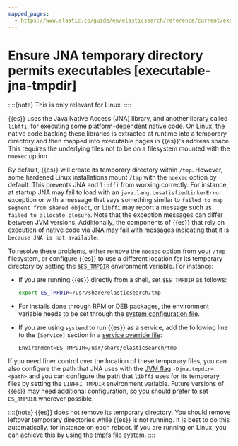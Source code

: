 ```yaml
---
mapped_pages:
  - https://www.elastic.co/guide/en/elasticsearch/reference/current/executable-jna-tmpdir.html
---
```


# Ensure JNA temporary directory permits executables [executable-jna-tmpdir]

::::{note} 
This is only relevant for Linux.
::::


{{es}} uses the Java Native Access (JNA) library, and another library called `libffi`, for executing some platform-dependent native code. On Linux, the native code backing these libraries is extracted at runtime into a temporary directory and then mapped into executable pages in {{es}}'s address space. This requires the underlying files not to be on a filesystem mounted with the `noexec` option.

By default, {{es}} will create its temporary directory within `/tmp`. However, some hardened Linux installations mount `/tmp` with the `noexec` option by default. This prevents JNA and `libffi` from working correctly. For instance, at startup JNA may fail to load with an `java.lang.UnsatisfiedLinkerError` exception or with a message that says something similar to `failed to map segment from shared object`, or `libffi` may report a message such as `failed to allocate closure`. Note that the exception messages can differ between JVM versions. Additionally, the components of {{es}} that rely on execution of native code via JNA may fail with messages indicating that it is `because JNA is not available`.

To resolve these problems, either remove the `noexec` option from your `/tmp` filesystem, or configure {{es}} to use a different location for its temporary directory by setting the [`$ES_TMPDIR`](important-settings-configuration.md#es-tmpdir) environment variable. For instance:

* If you are running {{es}} directly from a shell, set `$ES_TMPDIR` as follows:

    ```sh
    export ES_TMPDIR=/usr/share/elasticsearch/tmp
    ```

* For installs done through RPM or DEB packages, the environment variable needs to be set through the [system configuration file](setting-system-settings.md#sysconfig).
* If you are using `systemd` to run {{es}} as a service, add the following line to the `[Service]` section in a [service override file](setting-system-settings.md#systemd):

    ```text
    Environment=ES_TMPDIR=/usr/share/elasticsearch/tmp
    ```


If you need finer control over the location of these temporary files, you can also configure the path that JNA uses with the [JVM flag](elasticsearch://docs/reference/elasticsearch/jvm-settings.md#set-jvm-options) `-Djna.tmpdir=<path>` and you can configure the path that `libffi` uses for its temporary files by setting the `LIBFFI_TMPDIR` environment variable. Future versions of {{es}} may need additional configuration, so you should prefer to set `ES_TMPDIR` wherever possible.

::::{note} 
{{es}} does not remove its temporary directory. You should remove leftover temporary directories while {{es}} is not running. It is best to do this automatically, for instance on each reboot. If you are running on Linux, you can achieve this by using the [tmpfs](https://www.kernel.org/doc/html/latest/filesystems/tmpfs.md) file system.
::::


